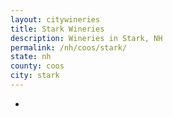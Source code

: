 ```yaml
---
layout: citywineries
title: Stark Wineries
description: Wineries in Stark, NH
permalink: /nh/coos/stark/
state: nh
county: coos
city: stark
---
```

-
